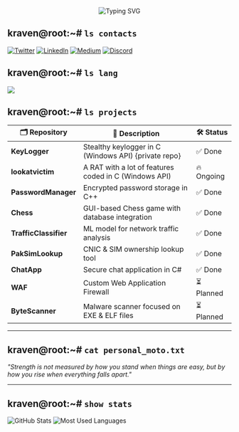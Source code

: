 <p align="center">
  <img src="https://readme-typing-svg.demolab.com?font=Fira+Code&size=28&pause=200&color=00FF00&center=true&vCenter=true&random=false&width=500&lines= 0kraven | justanormalguy.;Malware+Developer;CTF+Player;Reverse+Engineer;Exploit+Developer;Penetester;Programmer" alt="Typing SVG" />
</p>


## kraven@root:~# `ls contacts`

<p align="left">
  <a href="https://twitter.com/@echomekaber"><img src="https://img.shields.io/badge/instagram-%231DA1F2.svg?style=for-the-badge&logo=instagram&logoColor=white" alt="Twitter"></a>
  <a href="https://www.linkedin.com/in/0xkabeer"><img src="https://img.shields.io/badge/LinkedIn-%230077B5.svg?style=for-the-badge&logo=linkedin&logoColor=white" alt="LinkedIn"></a>
  <a href="https://medium.com/@kabeercybersec"><img src="https://img.shields.io/badge/Medium-%23000000.svg?style=for-the-badge&logo=medium&logoColor=white" alt="Medium"></a>
  <a href="https://discord.com/users/0xkabeer"><img src="https://img.shields.io/badge/Discord-%237289DA.svg?style=for-the-badge&logo=discord&logoColor=white" alt="Discord"></a>
</p>


## kraven@root:~# `ls lang`

<p align="left">
  <img src="https://skillicons.dev/icons?i=bash,c,cpp,cs,java,python,mysql,git,linux" />
</p>




## kraven@root:~# `ls projects`

| 🗂 Repository                     | 📜 Description                                                | 🛠 Status |
|----------------------------------|----------------------------------------------------------------|-----------|
| **KeyLogger**                    | Stealthy keylogger in C (Windows API) {private repo}           | ✅ Done  |
| **lookatvictim**                 | A RAT with a lot of features coded in C (Windows API)          | 🔥 Ongoing |
| **PasswordManager**              | Encrypted password storage in C++                              | ✅ Done  |
| **Chess**                        | GUI-based Chess game with database integration                 | ✅ Done  |
| **TrafficClassifier**            | ML model for network traffic analysis                          | ✅ Done  |
| **PakSimLookup**                 | CNIC & SIM ownership lookup tool                               | ✅ Done  |
| **ChatApp**                      | Secure chat application in C#                                  | ✅ Done  |
| **WAF**                          | Custom Web Application Firewall                                | ⏳ Planned |
| **ByteScanner**                  | Malware scanner focused on EXE & ELF files                     | ⏳ Planned |

---

## kraven@root:~# `cat personal_moto.txt`
_"Strength is not measured by how you stand when things are easy, but by how you rise when everything falls apart."_

---
## kraven@root:~# `show stats`

![GitHub Stats](https://github-readme-stats.vercel.app/api?username=0kraven&show_icons=true&theme=chartreuse-dark&hide_border=true)
![Most Used Languages](https://github-readme-stats.vercel.app/api/top-langs/?username=0kraven&layout=compact&theme=chartreuse-dark&hide_border=true)
